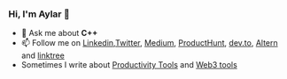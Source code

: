 ### Hi, I'm Aylar 👋

- 💬 Ask me about **C++**
- 📫 Follow me on  [Linkedin](https://www.linkedin.com/in/aylar-ghezelbash-1a04352a8/),[Twitter](https://twitter.com/aylarghezelbash), [Medium](https://medium.com/@aylarghezelbash), [ProductHunt](https://producthunt.com/@aylarghezelbash), [dev.to](https://dev.to/aylarghezelbash), [Altern](https://altern.ai/@aylarghezelbash) and [linktree](https://linktr.ee/aylarghezelbash)
- Sometimes I write about [Productivity Tools](https://productivity.directory) and [Web3 tools](https://web3stand.com)
